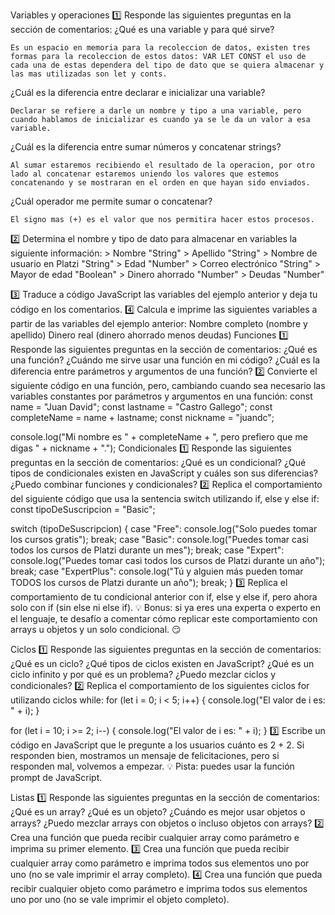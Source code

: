 Variables y operaciones
1️⃣ Responde las siguientes preguntas en la sección de comentarios:
¿Qué es una variable y para qué sirve?

    Es un espacio en memoria para la recoleccion de datos, existen tres formas para la recoleccion de estos datos: VAR LET CONST el uso de cada una de estas dependera del tipo de dato que se quiera almacenar y las mas utilizadas son let y conts.

¿Cuál es la diferencia entre declarar e inicializar una variable?

    Declarar se refiere a darle un nombre y tipo a una variable, pero cuando hablamos de inicializar es cuando ya se le da un valor a esa variable.

¿Cuál es la diferencia entre sumar números y concatenar strings?

    Al sumar estaremos recibiendo el resultado de la operacion, por otro lado al concatenar estaremos uniendo los valores que estemos concatenando y se mostraran en el orden en que hayan sido enviados.

¿Cuál operador me permite sumar o concatenar?

    El signo mas (+) es el valor que nos permitira hacer estos procesos.

2️⃣ Determina el nombre y tipo de dato para almacenar en variables la siguiente información:
    > Nombre "String"
    > Apellido "String"
    > Nombre de usuario en Platzi "String"
    > Edad "Number"
    > Correo electrónico "String"
    > Mayor de edad "Boolean"
    > Dinero ahorrado "Number"
    > Deudas "Number"

3️⃣ Traduce a código JavaScript las variables del ejemplo anterior y deja tu código en los comentarios.
4️⃣ Calcula e imprime las siguientes variables a partir de las variables del ejemplo anterior:
Nombre completo (nombre y apellido)
Dinero real (dinero ahorrado menos deudas)
Funciones
1️⃣ Responde las siguientes preguntas en la sección de comentarios:
¿Qué es una función?
¿Cuándo me sirve usar una función en mi código?
¿Cuál es la diferencia entre parámetros y argumentos de una función?
2️⃣ Convierte el siguiente código en una función, pero, cambiando cuando sea necesario las variables constantes por parámetros y argumentos en una función:
const name = "Juan David";
const lastname = "Castro Gallego";
const completeName = name + lastname;
const nickname = "juandc";

console.log("Mi nombre es " + completeName + ", pero prefiero que me digas " + nickname + ".");
Condicionales
1️⃣ Responde las siguientes preguntas en la sección de comentarios:
¿Qué es un condicional?
¿Qué tipos de condicionales existen en JavaScript y cuáles son sus diferencias?
¿Puedo combinar funciones y condicionales?
2️⃣ Replica el comportamiento del siguiente código que usa la sentencia switch utilizando if, else y else if:
const tipoDeSuscripcion = "Basic";

switch (tipoDeSuscripcion) {
   case "Free":
       console.log("Solo puedes tomar los cursos gratis");
       break;
   case "Basic":
       console.log("Puedes tomar casi todos los cursos de Platzi durante un mes");
       break;
   case "Expert":
       console.log("Puedes tomar casi todos los cursos de Platzi durante un año");
       break;
   case "ExpertPlus":
       console.log("Tú y alguien más pueden tomar TODOS los cursos de Platzi durante un año");
       break;
}
3️⃣ Replica el comportamiento de tu condicional anterior con if, else y else if, pero ahora solo con if (sin else ni else if).
💡 Bonus: si ya eres una experta o experto en el lenguaje, te desafío a comentar cómo replicar este comportamiento con arrays u objetos y un solo condicional. 😏

Ciclos
1️⃣ Responde las siguientes preguntas en la sección de comentarios:
¿Qué es un ciclo?
¿Qué tipos de ciclos existen en JavaScript?
¿Qué es un ciclo infinito y por qué es un problema?
¿Puedo mezclar ciclos y condicionales?
2️⃣ Replica el comportamiento de los siguientes ciclos for utilizando ciclos while:
for (let i = 0; i < 5; i++) {
    console.log("El valor de i es: " + i);
}

for (let i = 10; i >= 2; i--) {
    console.log("El valor de i es: " + i);
}
3️⃣ Escribe un código en JavaScript que le pregunte a los usuarios cuánto es 2 + 2. Si responden bien, mostramos un mensaje de felicitaciones, pero si responden mal, volvemos a empezar.
💡 Pista: puedes usar la función prompt de JavaScript.

Listas
1️⃣ Responde las siguientes preguntas en la sección de comentarios:
¿Qué es un array?
¿Qué es un objeto?
¿Cuándo es mejor usar objetos o arrays?
¿Puedo mezclar arrays con objetos o incluso objetos con arrays?
2️⃣ Crea una función que pueda recibir cualquier array como parámetro e imprima su primer elemento.
3️⃣ Crea una función que pueda recibir cualquier array como parámetro e imprima todos sus elementos uno por uno (no se vale imprimir el array completo).
4️⃣ Crea una función que pueda recibir cualquier objeto como parámetro e imprima todos sus elementos uno por uno (no se vale imprimir el objeto completo).